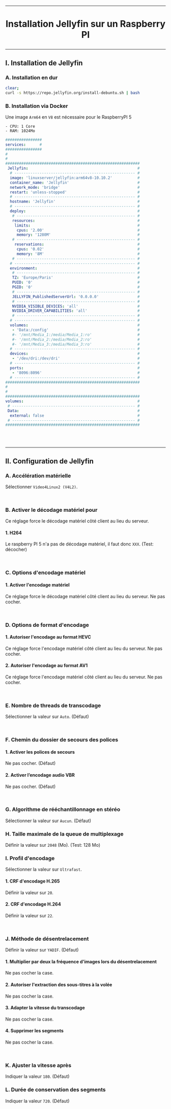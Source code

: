 ---------------------------------------------------------------------------------------------------------------------------------------------------------------------------------------------
# <p align='center'> Installation Jellyfin sur un Raspberry PI</p>
---------------------------------------------------------------------------------------------------------------------------------------------------------------------------------------------
## I. Installation de Jellyfin
### A. Installation en dur
```bash
clear;
curl -s https://repo.jellyfin.org/install-debuntu.sh | bash
```

### B. Installation via Docker
Une image `Arm64` en `V8` est nécessaire pour le RaspberryPI 5

```
- CPU: 1 Core
- RAM: 1024Mo
```

```yml
################
services:      #
################
#
#
###########################################################
 Jellyfin:                                                #
  # ----------------------------------------------------- #
  image: 'linuxserver/jellyfin:arm64v8-10.10.2'           #
  container_name: 'Jellyfin'                              #
  network_mode: 'bridge'                                  #
  restart: 'unless-stopped'                               #
  # ----------------------------------------------------- #
  hostname: 'Jellyfin'                                    #
  # ----------------------------------------------------- #
  deploy:                                                 #
   # ---------------------------------------------------- #
   resources:                                             #
    limits:                                               #
     cpus: '2.00'                                         #
     memory: '1280M'                                      #
   # ---------------------------------------------------- #
    reservations:                                         #
     cpus: '0.02'                                         #
     memory: '8M'                                         #
   # ---------------------------------------------------- #
  # ----------------------------------------------------- #
  environment:                                            #
   # ---------------------------------------------------- #
   TZ: 'Europe/Paris'                                     #
   PUID: '0'                                              #
   PGID: '0'                                              #
   # ---------------------------------------------------- #
   JELLYFIN_PublishedServerUrl: '0.0.0.0'                 #
   # ---------------------------------------------------- #
   NVIDIA_VISIBLE_DEVICES: 'all'                          #
   NVIDIA_DRIVER_CAPABILITIES: 'all'                      # 
   # ---------------------------------------------------- #
  # ----------------------------------------------------- #
  volumes:                                                #
   - 'Data:/config'                                       #
   #- '/mnt/Media_1:/media/Media_1:ro'                    #
   #- '/mnt/Media_2:/media/Media_2:ro'                    #
   #- '/mnt/Media_3:/media/Media_3:ro'                    #
  # ----------------------------------------------------- #
  devices:                                                #
   - '/dev/dri:/dev/dri'                                  #
  # ----------------------------------------------------- #
  ports:                                                  #
   - '8096:8096'                                          #
  # ----------------------------------------------------- #
###########################################################
#
#
###########################################################
volumes:                                                  #
 # ------------------------------------------------------ #
 Data:                                                    #
  external: false                                         #
 # ------------------------------------------------------ #
###########################################################
```
<br />
<br />

---------------------------------------------------------------------------------------------------------------------------------------------------------------------------------------------
## II. Configuration de Jellyfin
### A. Accélération matérielle
Sélectionner `Video4Linux2 (V4L2)`.

<br />

### B. Activer le décodage matériel pour
Ce réglage force le décodage matériel côté client au lieu du serveur.
#### 1. H264
Le raspberry PI 5 n'a pas de décodage matériel, il faut donc `XXX`. (Test: décocher)

<br />

### C. Options d'encodage matériel
#### 1. Activer l'encodage matériel
Ce réglage force le décodage matériel côté client au lieu du serveur. Ne pas cocher.

<br />

### D. Options de format d'encodage
#### 1. Autoriser l'encodage au format HEVC
Ce réglage force l'encodage matériel côté client au lieu du serveur. Ne pas cocher.
#### 2. Autoriser l'encodage au format AV1
Ce réglage force l'encodage matériel côté client au lieu du serveur. Ne pas cocher.

<br />

### E. Nombre de threads de transcodage
Sélectionner la valeur sur  `Auto`. (Défaut)

<br />

### F. Chemin du dossier de secours des polices
#### 1. Activer les polices de secours
Ne pas cocher. (Défaut)

#### 2. Activer l’encodage audio VBR
Ne pas cocher. (Défaut)

<br />

### G. Algorithme de rééchantillonnage en stéréo
Sélectionner la valeur sur  `Aucun`. (Défaut)
<br />

### H. Taille maximale de la queue de multiplexage
Définir la valeur sur `2048` (Mo). (Test: 128 Mo)
<br />

### I. Profil d'encodage
Sélectionner la valeur sur `Ultrafast`.

#### 1. CRF d'encodage H.265
Définir la valeur sur `20`.

#### 2. CRF d'encodage H.264
Définir la valeur sur `22`.

<br />

### J. Méthode de désentrelacement
Définir la valeur sur `YADIF`. (Défaut)
#### 1. Multiplier par deux la fréquence d'images lors du désentrelacement
Ne pas cocher la case.

#### 2. Autoriser l'extraction des sous-titres à la volée
Ne pas cocher la case.

#### 3. Adapter la vitesse du transcodage
Ne pas cocher la case.

#### 4. Supprimer les segments
Ne pas cocher la case.

<br />

### K. Ajuster la vitesse après
Indiquer la valeur `180`. (Défaut)
<br />

### L. Durée de conservation des segments
Indiquer la valeur `720`. (Défaut)
<br />
